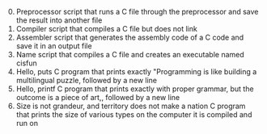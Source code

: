 0. Preprocessor
script that runs a C file through the preprocessor and save the result into another file
1. Compiler
script that compiles a C file but does not link
2. Assembler
script that generates the assembly code of a C code and save it in an output file
3. Name
script that compiles a C file and creates an executable named cisfun
4. Hello, puts
 C program that prints exactly "Programming is like building a multilingual puzzle, followed by a new line
5. Hello, printf
C program that prints exactly with proper grammar, but the outcome is a piece of art,, followed by a new line
6. Size is not grandeur, and territory does not make a nation
C program that prints the size of various types on the computer it is compiled and run on
